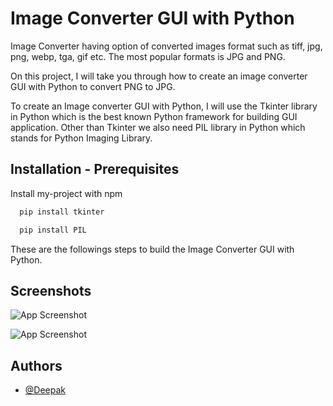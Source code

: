 
# Image Converter GUI with Python



Image Converter having option of converted images format such as tiff, jpg, png, webp, tga, gif etc. The most popular formats is JPG and PNG.

On this project, I will take you through how to create an image converter GUI with Python to convert PNG to JPG.

To create an Image converter GUI with Python, I will use the Tkinter library in Python which is the best known Python framework for building GUI application. Other than Tkinter we also need PIL library in Python which stands for Python Imaging Library.


## Installation - Prerequisites

Install my-project with npm

```bash
  pip install tkinter

```
```bash
  pip install PIL
```

These are the followings steps to build the Image Converter GUI with Python.
  
## Screenshots

![App Screenshot](https://github.com/Deepak-ODRDLabs/Image-Converter/blob/main/Result/Screenshot%202022-12-14%20114619.png)


![App Screenshot](https://github.com/Deepak-ODRDLabs/Image-Converter/blob/main/Result/Screenshot%202022-12-14%20114502.png)

## Authors

- [@Deepak](https://github.com/Deepak-ODRDLabs)

